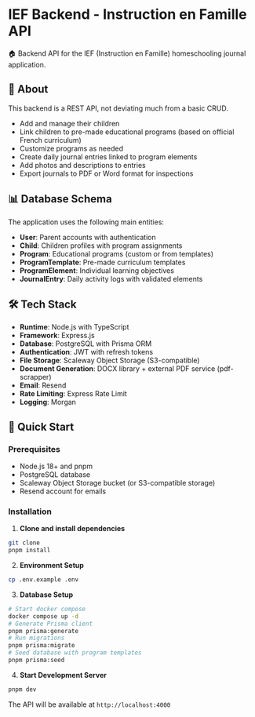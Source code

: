 # IEF Backend - Instruction en Famille API

🏠 Backend API for the IEF (Instruction en Famille) homeschooling journal application.

## 📖 About

This backend is a REST API, not deviating much from a basic CRUD.

- Add and manage their children
- Link children to pre-made educational programs (based on official French curriculum)
- Customize programs as needed
- Create daily journal entries linked to program elements
- Add photos and descriptions to entries
- Export journals to PDF or Word format for inspections

## 📊 Database Schema

The application uses the following main entities:

- **User**: Parent accounts with authentication
- **Child**: Children profiles with program assignments
- **Program**: Educational programs (custom or from templates)
- **ProgramTemplate**: Pre-made curriculum templates
- **ProgramElement**: Individual learning objectives
- **JournalEntry**: Daily activity logs with validated elements


## 🛠️ Tech Stack

- **Runtime**: Node.js with TypeScript
- **Framework**: Express.js
- **Database**: PostgreSQL with Prisma ORM
- **Authentication**: JWT with refresh tokens
- **File Storage**: Scaleway Object Storage (S3-compatible)
- **Document Generation**: DOCX library + external PDF service (pdf-scrapper)
- **Email**: Resend
- **Rate Limiting**: Express Rate Limit
- **Logging**: Morgan

## 🚀 Quick Start

### Prerequisites

- Node.js 18+ and pnpm
- PostgreSQL database
- Scaleway Object Storage bucket (or S3-compatible storage)
- Resend account for emails

### Installation

1. **Clone and install dependencies**
```bash
git clone
pnpm install
```

2. **Environment Setup**
```bash
cp .env.example .env
```

3. **Database Setup**
```bash
# Start docker compose
docker compose up -d
# Generate Prisma client
pnpm prisma:generate
# Run migrations
pnpm prisma:migrate
# Seed database with program templates
pnpm prisma:seed
```

4. **Start Development Server**
```bash
pnpm dev
```

The API will be available at `http://localhost:4000`

